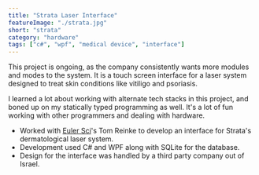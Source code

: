 ```yaml
---
title: "Strata Laser Interface"
featureImage: "./strata.jpg"
short: "strata"
category: "hardware"
tags: ["c#", "wpf", "medical device", "interface"]
---
```

This project is ongoing, as the company consistently wants more modules and
modes to the system. It is a touch screen interface for a laser system designed
to treat skin conditions like vitiligo and psoriasis.

I learned a lot about working with alternate tech stacks in this project, and
boned up on my statically typed programming as well. It's a lot of fun working
with other programmers and dealing with hardware.

- Worked with [Euler Sci][0]'s Tom Reinke to develop an interface for Strata's
  dermatological laser system.
- Development used C# and WPF along with SQLite for the database.
- Design for the interface was handled by a third party company out of Israel.

[0]: https://euler-sci.com
